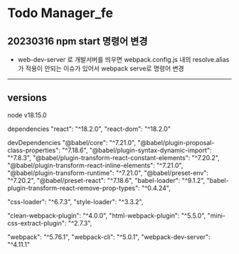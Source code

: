 # Todo Manager_fe

## 20230316 npm start 명령어 변경

- web-dev-server 로 개발서버를 띄우면 webpack.config.js 내의 resolve.alias 가 적용이 안되는 이슈가 있어서 webpack serve로 명령어 변경

---

## versions

node v18.15.0

dependencies
"react": "^18.2.0",
"react-dom": "^18.2.0"

devDependencies
"@babel/core": "^7.21.0",
"@babel/plugin-proposal-class-properties": "^7.18.6",
"@babel/plugin-syntax-dynamic-import": "^7.8.3",
"@babel/plugin-transform-react-constant-elements": "^7.20.2",
"@babel/plugin-transform-react-inline-elements": "^7.21.0",
"@babel/plugin-transform-runtime": "^7.21.0",
"@babel/preset-env": "^7.20.2",
"@babel/preset-react": "^7.18.6",
"babel-loader": "^9.1.2",
"babel-plugin-transform-react-remove-prop-types": "^0.4.24",

"css-loader": "^6.7.3",
"style-loader": "^3.3.2",

"clean-webpack-plugin": "^4.0.0",
"html-webpack-plugin": "^5.5.0",
"mini-css-extract-plugin": "^2.7.3",

"webpack": "^5.76.1",
"webpack-cli": "^5.0.1",
"webpack-dev-server": "^4.11.1"

